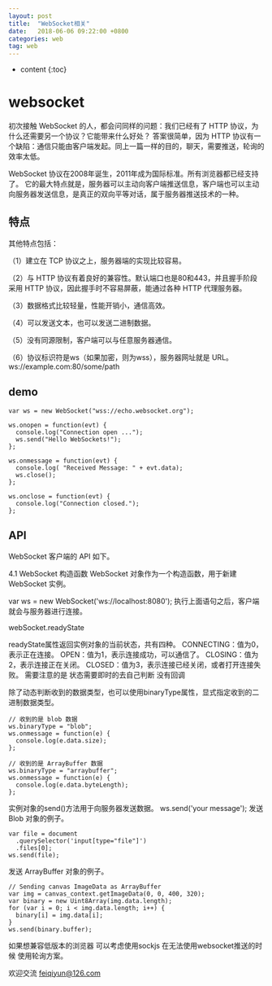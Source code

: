 ```yaml
---
layout: post
title:  "WebSocket相关"
date:   2018-06-06 09:22:00 +0800
categories: web
tag: web
---
```

* content
{:toc}








# websocket

初次接触 WebSocket 的人，都会问同样的问题：我们已经有了 HTTP 协议，为什么还需要另一个协议？它能带来什么好处？
答案很简单，因为 HTTP 协议有一个缺陷：通信只能由客户端发起。同上一篇一样的目的，聊天，需要推送，轮询的效率太低。

WebSocket 协议在2008年诞生，2011年成为国际标准。所有浏览器都已经支持了。
它的最大特点就是，服务器可以主动向客户端推送信息，客户端也可以主动向服务器发送信息，是真正的双向平等对话，属于服务器推送技术的一种。

## 特点

其他特点包括：

（1）建立在 TCP 协议之上，服务器端的实现比较容易。

（2）与 HTTP 协议有着良好的兼容性。默认端口也是80和443，并且握手阶段采用 HTTP 协议，因此握手时不容易屏蔽，能通过各种 HTTP 代理服务器。

（3）数据格式比较轻量，性能开销小，通信高效。

（4）可以发送文本，也可以发送二进制数据。

（5）没有同源限制，客户端可以与任意服务器通信。

（6）协议标识符是ws（如果加密，则为wss），服务器网址就是 URL。
ws://example.com:80/some/path

## demo

	var ws = new WebSocket("wss://echo.websocket.org");

	ws.onopen = function(evt) { 
	  console.log("Connection open ..."); 
	  ws.send("Hello WebSockets!");
	};

	ws.onmessage = function(evt) {
	  console.log( "Received Message: " + evt.data);
	  ws.close();
	};

	ws.onclose = function(evt) {
	  console.log("Connection closed.");
	};   


## API

WebSocket 客户端的 API 如下。

4.1 WebSocket 构造函数
WebSocket 对象作为一个构造函数，用于新建 WebSocket 实例。


var ws = new WebSocket('ws://localhost:8080');
执行上面语句之后，客户端就会与服务器进行连接。

webSocket.readyState

readyState属性返回实例对象的当前状态，共有四种。
CONNECTING：值为0，表示正在连接。
OPEN：值为1，表示连接成功，可以通信了。
CLOSING：值为2，表示连接正在关闭。
CLOSED：值为3，表示连接已经关闭，或者打开连接失败。
需要注意的是 状态需要即时的去自己判断 没有回调

除了动态判断收到的数据类型，也可以使用binaryType属性，显式指定收到的二进制数据类型。

	// 收到的是 blob 数据
	ws.binaryType = "blob";
	ws.onmessage = function(e) {
	  console.log(e.data.size);
	};

	// 收到的是 ArrayBuffer 数据
	ws.binaryType = "arraybuffer";
	ws.onmessage = function(e) {
	  console.log(e.data.byteLength);
	};
实例对象的send()方法用于向服务器发送数据。
ws.send('your message');
发送 Blob 对象的例子。

	var file = document
	  .querySelector('input[type="file"]')
	  .files[0];
	ws.send(file);

发送 ArrayBuffer 对象的例子。

	// Sending canvas ImageData as ArrayBuffer
	var img = canvas_context.getImageData(0, 0, 400, 320);
	var binary = new Uint8Array(img.data.length);
	for (var i = 0; i < img.data.length; i++) {
	  binary[i] = img.data[i];
	}
	ws.send(binary.buffer);

如果想兼容低版本的浏览器 可以考虑使用sockjs 在无法使用websocket推送的时候 使用轮询方案。

欢迎交流 feiqiyun@126.com

